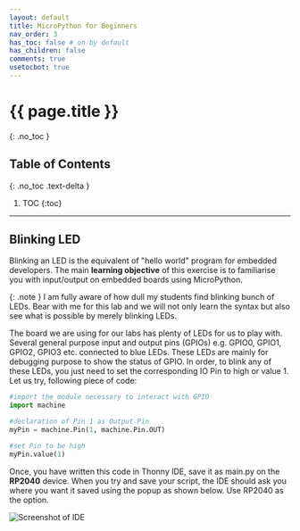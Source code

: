 ```yaml
---
layout: default
title: MicroPython for Beginners
nav_order: 3
has_toc: false # on by default
has_children: false
comments: true
usetocbot: true
---
```

# {{ page.title }}
{: .no_toc }

## Table of Contents
{: .no_toc .text-delta }

1. TOC
{:toc}
---

## Blinking LED
Blinking an LED is the equivalent of "hello world" program for embedded developers. The main **learning objective** of this exercise is to familiarise you with input/output on embedded boards using MicroPython.

{: .note }
I am fully aware of how dull my students find blinking bunch of LEDs. Bear with me for this lab and we will not only learn the syntax but also see what is possible by merely blinking LEDs.

The board we are using for our labs has plenty of LEDs for us to play with. Several general purpose input and output pins (GPIOs) e.g. GPIO0, GPIO1, GPIO2, GPIO3 etc. connected to blue LEDs. These LEDs are mainly for debugging purpose to show the status of GPIO.  In order, to blink any of these LEDs, you just need to set the corresponding IO Pin to high or value 1. Let us try, following piece of code:
```python
#import the module necessary to interact with GPIO
import machine

#declaration of Pin 1 as Output Pin
myPin = machine.Pin(1, machine.Pin.OUT) 

#set Pin to be high
myPin.value(1)
```

Once, you have written this code in Thonny IDE, save it as main.py on the **RP2040** device. When you try and save your script, the IDE should ask you where you want it saved using the popup as shown below. Use RP2040 as the option.

 ![Screenshot of IDE](/assets/thonnyScreen1.jpg)
 